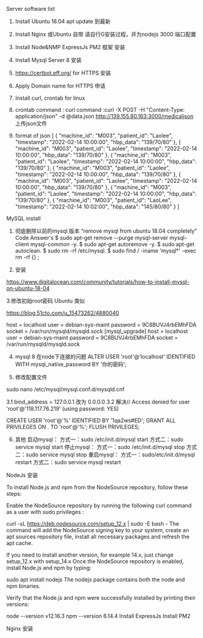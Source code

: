 Server software list
1. Install Ubuntu 18.04  apt update 到最新
2. Install Nginx 或Ubuntu 自带   请自行G安装过程，并为nodejs 3000 端口配置
3. Install Node&NMP ExpressJs PM2 框架 安装
4. Install Mysql Server 8 安装
5. https://certbot.eff.org/  for HTTPS 安装
6. Apply Domain name  for  HTTPS 申请
7. Install curl, crontab for linux
8. crontab command : curl command :curl -X POST -H "Content-Type: application/json" -d @data.json http://139.155.80.163:3000/medicaljson  上传json文件

9. format of json
[
  {
    "machine_id": "M003",
    "patient_id": "Laolee",
    "timestamp": "2022-02-14 10:00:00",
    "hbp_data": "139/70/80"
  },
  {
    "machine_id": "M003",
    "patient_id": "Laolee",
    "timestamp": "2022-02-14 10:00:00",
    "hbp_data": "139/70/80"
  },
  {
    "machine_id": "M003",
    "patient_id": "Laolee",
    "timestamp": "2022-02-14 10:00:00",
    "hbp_data": "139/70/80"
  },
  {
    "machine_id": "M003",
    "patient_id": "Laolee",
    "timestamp": "2022-02-14 10:00:00",
    "hbp_data": "139/70/80"
  },
  {
    "machine_id": "M003",
    "patient_id": "Laolee",
    "timestamp": "2022-02-14 10:00:00",
    "hbp_data": "139/70/80"
  },
  {
    "machine_id": "M003",
    "patient_id": "Laolee",
    "timestamp": "2022-02-14 10:00:00",
    "hbp_data": "139/70/80"
  },
  {
    "machine_id": "M003",
    "patient_id": "LaoLee",
    "timestamp": "2022-02-14 10:02:00",
    "hbp_data": "145/80/80"
  }
]





MySQL install

1. 彻底删除以前的mysql 版本
“remove mysql from ubuntu 18.04 completely” Code Answer's
$ sudo apt-get remove --purge mysql-server mysql-client mysql-common -y.
$ sudo apt-get autoremove -y.
$ sudo apt-get autoclean.
$ sudo rm -rf /etc/mysql.
$ sudo find / -iname 'mysql*' -exec rm -rf {} \;

2. 安装

https://www.digitalocean.com/community/tutorials/how-to-install-mysql-on-ubuntu-18-04

3.修改初始root密码 Ubuntu 类似

https://blog.51cto.com/u_15473262/4880040


host     = localhost
user     = debian-sys-maint
password = 9C8BUVJ4rbEMhFDA
socket   = /var/run/mysqld/mysqld.sock
[mysql_upgrade]
host     = localhost
user     = debian-sys-maint
password = 9C8BUVJ4rbEMhFDA
socket   = /var/run/mysqld/mysqld.sock

4. mysql 8  在node下连接的问题
ALTER USER 'root'@'localhost' IDENTIFIED WITH mysql_native_password BY '你的密码'; 

5. 修改配置文件 


sudo nano /etc/mysql/mysql.conf.d/mysqld.cnf

3.1 bind_address = 127.0.0.1 改为 0.0.0.0
3.2 解决// Access denied for user 'root'@'118.117.76.219' (using password: YES)

CREATE USER 'root'@'%' IDENTIFIED BY '1qa2ws#ED';
GRANT ALL PRIVILEGES ON *.* TO 'root'@'%';
FLUSH PRIVILEGES;

6. 其他
启动mysql：
方式一：sudo /etc/init.d/mysql start
方式二：sudo service mysql start
停止mysql：
方式一：sudo /etc/init.d/mysql stop
方式二：sudo service mysql stop
重启mysql：
方式一：sudo/etc/init.d/mysql restart
方式二：sudo service mysql restart

NodeJs 安装

To install Node.js and npm from the NodeSource repository, follow these steps:

Enable the NodeSource repository by running the following curl command as a user with sudo privileges :

curl -sL https://deb.nodesource.com/setup_12.x | sudo -E bash -
The command will add the NodeSource signing key to your system, create an apt sources repository file, install all necessary packages and refresh the apt cache.

If you need to install another version, for example 14.x, just change setup_12.x with setup_14.x
Once the NodeSource repository is enabled, install Node.js and npm by typing:

sudo apt install nodejs
The nodejs package contains both the node and npm binaries.

Verify that the Node.js and npm were successfully installed by printing their versions:

node --version
v12.16.3
npm --version
6.14.4
Install ExpressJs 
Install PM2 

Nginx 安装
